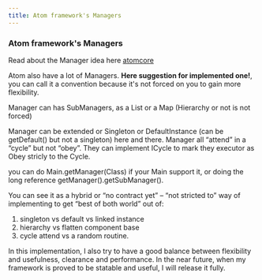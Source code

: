 ```yaml
---
title: Atom framework's Managers
---
```

<h3 class="sectionedit1" id="atom_framework_s_managers">Atom framework's Managers</h3>
<div class="level3">

<p>
Read about the Manager idea here <a href="/jme3/advanced/atom_framework/atomcore.html" class="wikilink1" title="jme3:advanced:atom_framework:atomcore">atomcore</a>
</p>

<p>
Atom also have a lot of Managers. <strong>Here suggestion for implemented one!</strong>, you can call it a convention because it's not forced on you to gain more flexibility.
</p>

<p>
Manager can has SubManagers, as a List or a Map (Hierarchy or not is not forced)
</p>

<p>
Manager can be extended or Singleton or DefaultInstance (can be getDefault() but not a singleton) here and there. Manager all “attend” in a “cycle” but not “obey”. They can implement ICycle to mark they executor as Obey stricly to the Cycle.
</p>

<p>
you can do Main.getManager(Class) if your Main support it, or doing the long reference getManager().getSubManager().
</p>

<p>
You can see it as a hybrid or “no contract yet” – “not stricted to” way of implementing to get “best of both world” out of:
</p>
<ol>
<li class="level1"><div class="li"> singleton vs default vs linked instance</div>
</li>
<li class="level1"><div class="li"> hierarchy vs flatten component base</div>
</li>
<li class="level1"><div class="li"> cycle attend vs a random routine.</div>
</li>
</ol>

<p>
In this implementation, I also try to have a good balance between flexibility and usefulness, clearance and performance. In the near future, when my framework is proved to be statable and useful, I will release it fully.
</p>

</div>

